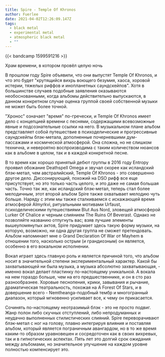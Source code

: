 ```yaml
---
title: Spire - Temple Of Khronos
author: Fuerlee
date: 2021-04-02T12:26:09.147Z
tags:
  - black metal
  - experimental metal
  - atmospheric black metal
  - ""
---
```

{{< bandcamp 1599591216 >}}

Храм времени, в котором провёл целую ночь

В прошлом году Spire объявили, что они выпустят Temple Of Khronos, и что это будет "крутящийся вихрь воющего безумия, хаоса, хоровой истерии, тяжелых риффов и инопланетных саундскейпов". Хотя в большинстве случаев подобные заявления оказываются необоснованными, когда альбомы действительно выпускаются, в данном конкретном случае оценка группой своей собственной музыки не может быть более точной.

"Хронос" означает "время" по-гречески, и Temple Of Khronos имеет дело с концепцией времени с песнями, содержащими всевозможные явные и подсознательные ссылки на него. В музыкальном плане альбом представляет собой путешествие в психоделические и прогрессивные саундскейпы блэк-метала, дополненные почерневшими дум-пассажами и космической атмосферой. Она сложна, но не слишком технична, и невероятно воспроизводима с таким количеством нюансов как в альбоме в целом, так и в каждой конкретной песне.

В то время как хорошо принятый дебют группы в 2016 году Entropy проявил обожание Deathspell Omega и звучал скорее как исландский блэк-метал, чем австралийский, Temple Of Khronos - это совершенно другое дело. Диссонирующий, похожий на DSO рифф все еще присутствует, но это только часть целого, и это даже не самая большая часть. Точно так же, как исландский блэк-метал, теперь стал более мелодичным, этот второй альбом Spire также охватывает мелодию чуть больше. Наряду с этим мы также сталкиваемся с искажающей время атмосферой Almyrkvi, ритуальными мотивами Urfaust, психоделическими путешествиями Blut Aus Nord, зловещей атмосферой Lurker Of Chalice и черным слиянием The Ruins Of Beverast. Однако не позволяйте названию отпугнуть вас; взяв лучшие элементы вышеупомянутых актов, Spire придумает здесь такую форму музыки, на которую, возможно, ни одна другая группа не сможет претендовать. Альбом напоминает мне о Grand Declaration Of War от Mayhem в отношении того, насколько острым (и грандиозным) он является, особенно в его вокальном исполнении.

Вокал играет здесь главную роль и является причиной того, что альбом носит в значительной степени экспериментальный характер. Какой бы захватывающей ни была музыка, а музыка абсолютно захватывающая, - именно вокал делает пластинку по-настоящему уникальной. А вокала на нем гораздо больше, чем на его предшественнике, и он в сто раз разнообразнее. Хоровые песнопения, крики, завывания и рычание, драматическая театральность, похожая на A Forest Of Stars, и в довершение всего - Nemtheanga-подобный тембр и многогранный диапазон, который мгновенно усиливает все, к чему он прикасается.

Сочинять по-настоящему неотразимый блэк - это не просто подвиг. Жанр полон либо скучных отступлений, либо непродуманных и неудачно выполненных стилистических слияний. Spire переворачивают блэк-метал с ног на голову, плавно интегрируя влияния и поставляя альбом, который является пограничным авангардом, но в то же время каким-то образом уравновешен и сосредоточен как в своих вихревых, так и в гипнотических аспектах. Пять лет это долгий срок ожидания между альбомами, но значительное улучшение на каждом уровне полностью компенсирует это.